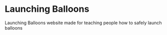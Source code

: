 # Launching Balloons

Launching Balloons website made for teaching people how to safely launch balloons
